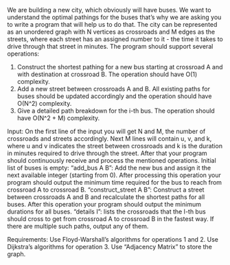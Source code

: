 We are building a new city, which obviously will have buses. We want to understand the optimal pathings for the buses that’s why we are asking
you to write a program that will help us to do that. The city can be represented as an unordered graph with N vertices as crossroads and M edges as the
streets, where each street has an assigned number to it - the time it takes to drive through that street in minutes. The program should support several operations:

1. Construct the shortest pathing for a new bus starting at crossroad A and with destination at crossroad B. The operation should have O(1) complexity.
2. Add a new street between crossroads A and B. All existing paths for buses should be updated accordingly and the operation should have O(N^2) complexity.
3. Give a detailed path breakdown for the i-th bus. The operation should have O(N^2 + M)  complexity.

Input:
On the first line of the input you will get N and M, the number of crossroads and streets accordingly. Next M lines will contain u, v, and k,
where u and v indicates the street between crossroads and k is the duration in minutes required to drive through the street.
After that your program should continuously receive and process the mentioned operations. Initial list of buses is empty:
“add_bus A B”:  Add the new bus and assign it the next available integer (starting from 0). After processing this operation your program should output
the minimum time required for the bus to reach from crossroad A to crossroad B.
“construct_street A B”: Construct a street between crossroads A and B and recalculate the shortest paths for all buses.
After this operation your program should output the minimum durations for all buses.
“details I”: lists the crossroads that the I-th bus should cross to get from crossroad A to crossroad B in the fastest way.
If there are multiple such paths, output any of them.

Requirements: Use Floyd-Warshall’s algorithms for operations 1 and 2. Use Dijkstra’s algorithms for operation 3. Use “Adjacency Matrix” to store the graph.
